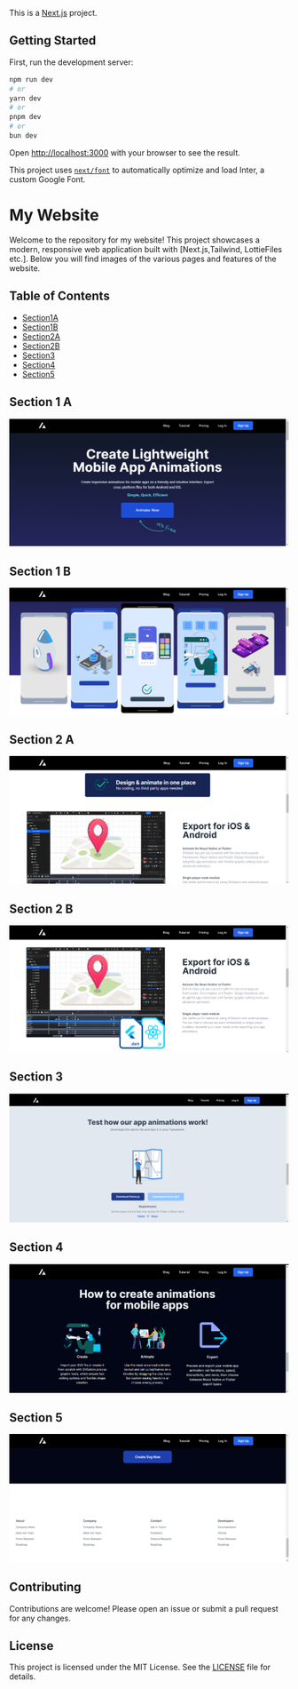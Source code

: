 This is a [Next.js](https://nextjs.org/) project.

## Getting Started

First, run the development server:

```bash
npm run dev
# or
yarn dev
# or
pnpm dev
# or
bun dev
```

Open [http://localhost:3000](http://localhost:3000) with your browser to see the result.

This project uses [`next/font`](https://nextjs.org/docs/basic-features/font-optimization) to automatically optimize and load Inter, a custom Google Font.

# My Website

Welcome to the repository for my website! This project showcases a modern, responsive web application built with [Next.js,Tailwind, LottieFiles etc.]. Below you will find images of the various pages and features of the website.

## Table of Contents

- [Section1A](#Section1A)
- [Section1B](#Section1B)
- [Section2A](#Section2A)
- [Section2B](#Section2B)
- [Section3](#Section3)
- [Section4](#Section4)
- [Section5](#Section5)


## Section 1 A

![Section 1 A](https://github.com/Moeez-Rajpoot/NextJs-Animated-Landingpage/blob/main/Images/Section1.png)

## Section 1 B

![Section 1 B](https://github.com/Moeez-Rajpoot/NextJs-Animated-Landingpage/blob/main/Images/Section1b.png)

## Section 2 A

![Section 2 A](https://github.com/Moeez-Rajpoot/NextJs-Animated-Landingpage/blob/main/Images/Section2.png)

## Section 2 B

![Section 2 B](https://github.com/Moeez-Rajpoot/NextJs-Animated-Landingpage/blob/main/Images/Section2b.png)

## Section 3

![Section 3](https://github.com/Moeez-Rajpoot/NextJs-Animated-Landingpage/blob/main/Images/Section3.png)

## Section 4

![Section 4](https://github.com/Moeez-Rajpoot/NextJs-Animated-Landingpage/blob/main/Images/Section4.png)

## Section 5

![Section 5](https://github.com/Moeez-Rajpoot/NextJs-Animated-Landingpage/blob/main/Images/Section5.png)

## Contributing

Contributions are welcome! Please open an issue or submit a pull request for any changes.

## License

This project is licensed under the MIT License. See the [LICENSE](LICENSE) file for details.
